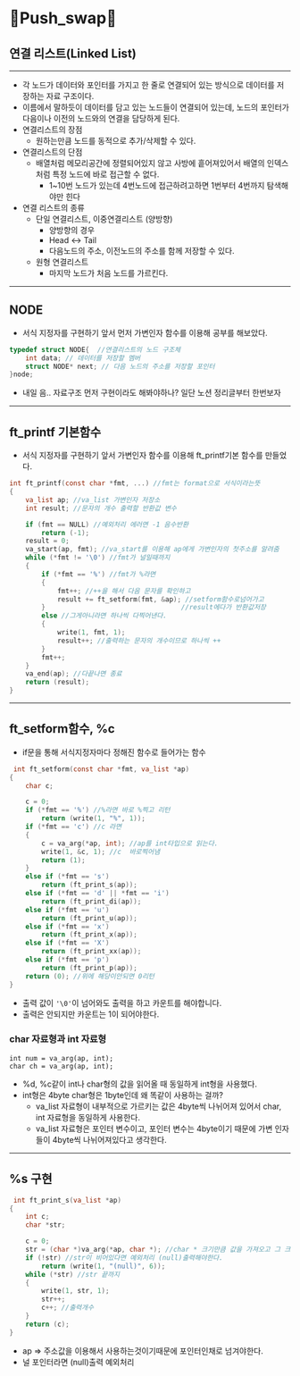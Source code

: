 # **🎯Push_swap🎯**

## **연결 리스트(Linked List)**

---

- 각 노드가 데이터와 포인터를 가지고 한 줄로 연결되어 있는 방식으로 데이터를 저장하는 자료 구조이다.
- 이름에서 말하듯이 데이터를 담고 있는 노드들이 연결되어 있는데, 노드의 포인터가 다음이나 이전의 노드와의 연결을 담당하게 된다.
- 연결리스트의 장점
  - 원하는만큼 노드를 동적으로 추가/삭제할 수 있다.
- 연결리스트의 단점
  - 배열처럼 메모리공간에 정렬되어있지 않고 사방에 흩어져있어서
    배열의 인덱스처럼 특정 노드에 바로 접근할 수 없다.
    - 1~10번 노드가 있는데 4번노드에 접근하려고하면
      1번부터 4번까지 탐색해야만 힌다
- 연결 리스트의 종류
  - 단일 연결리스트, 이중연결리스트 (양방향)
    - 양방향의 경우
    - Head <-> Tail
    - 다음노드의 주소, 이전노드의 주소를 함께 저장할 수 있다.
  - 원형 연결리스트
    - 마지막 노드가 처음 노드를 가르킨다.

---

## NODE

- 서식 지정자를 구현하기 앞서 먼저 가변인자 함수를 이용해 공부를 해보았다.

```c
typedef struct NODE{  //연결리스트의 노드 구조체
    int data; // 데이터를 저장할 멤버
    struct NODE* next; // 다음 노드의 주소를 저장할 포인터
}node;
```

- 내일 음.. 자료구조 먼저 구현이라도 해봐야하나? 일단 노션 정리글부터 한번보자

---

## ft_printf 기본함수

- 서식 지정자를 구현하기 앞서 가변인자 함수를 이용해 ft_printf기본 함수를 만들었다.

```c
int ft_printf(const char *fmt, ...) //fmt는 format으로 서식이라는뜻
{
    va_list ap; //va_list 가변인자 저장소
    int result; //문자의 개수 출력할 반환값 변수

    if (fmt == NULL) //예외처리 에러면 -1 음수반환
        return (-1);
    result = 0;
    va_start(ap, fmt); //va_start를 이용해 ap에게 가변인자의 첫주소를 알려줌
    while (*fmt != '\0') //fmt가 널일때까지
    {
        if (*fmt == '%') //fmt가 %라면
        {
            fmt++; //++을 해서 다음 문자를 확인하고
            result += ft_setform(fmt, &ap); //setform함수로넘어가고
        }                                  //result에다가 반환값저장
        else //그게아니라면 하나씩 다찍어낸다.
        {
            write(1, fmt, 1);
            result++; //출력하는 문자의 개수이므로 하나씩 ++
        }
        fmt++;
    }
    va_end(ap); //다끝나면 종료
    return (result);
}
```

---

## ft_setform함수, %c

- if문을 통해 서식지정자마다 정해진 함수로 들어가는 함수

```c
 int ft_setform(const char *fmt, va_list *ap)
{
    char c;

    c = 0;
    if (*fmt == '%') //%라면 바로 %찍고 리턴
        return (write(1, "%", 1));
    if (*fmt == 'c') //c 라면
    {
        c = va_arg(*ap, int); //ap를 int타입으로 읽는다.
        write(1, &c, 1); //c  바로찍어냄
        return (1);
    }
    else if (*fmt == 's')
        return (ft_print_s(ap));
    else if (*fmt == 'd' || *fmt == 'i')
        return (ft_print_di(ap));
    else if (*fmt == 'u')
        return (ft_print_u(ap));
    else if (*fmt == 'x')
        return (ft_print_x(ap));
    else if (*fmt == 'X')
        return (ft_print_xx(ap));
    else if (*fmt == 'p')
        return (ft_print_p(ap));
    return (0); //위에 해당이안되면 0리턴
}

```

- 출력 값이 `'\0'`이 넘어와도 출력을 하고 카운트를 해야합니다.
- 출력은 안되지만 카운트는 1이 되어야한다.

### char 자료형과 int 자료형

```
int num = va_arg(ap, int);
char ch = va_arg(ap, int);
```

- %d, %c같이 int나 char형의 값을 읽어올 때 동일하게 int형을 사용했다.
- int형은 4byte char형은 1byte인데 왜 똑같이 사용하는 걸까?
  - va_list 자료형이 내부적으로 가르키는 값은 4byte씩 나뉘어져 있어서 char, int 자료형을 동일하게 사용한다.
  - va_list 자료형은 포인터 변수이고, 포인터 변수는 4byte이기 때문에 가변 인자들이 4byte씩 나뉘어져있다고 생각한다.

---

## %s 구현

```c
 int ft_print_s(va_list *ap)
{
    int c;
    char *str;

    c = 0;
    str = (char *)va_arg(*ap, char *); //char * 크기만큼 값을 가져오고 그 크기만큼 이동, str에 넣음
    if (!str) //str이 비어있다면 예외처리 (null)출력해야한다.
        return (write(1, "(null)", 6));
    while (*str) //str 끝까지
    {
        write(1, str, 1);
        str++;
        c++; //출력개수
    }
    return (c);
}
```

- ap => 주소값을 이용해서 사용하는것이기때문에 포인터인채로 넘겨야한다.
- 널 포인터라면 (null)출력 예외처리
